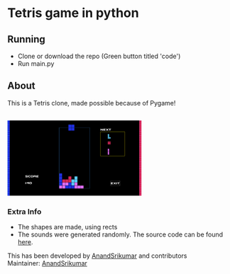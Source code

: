 <h1>Tetris game in python</h1>

## Running
- Clone or download the repo (Green button titled 'code')
- Run main.py

## About
This is a Tetris clone, made possible because of Pygame!
<br><br>

<img src=".github/imgs/display.png" width="60%">

### Extra Info
- The shapes are made, using rects
- The sounds were generated randomly. The source code can be found <a href="https://github.com/TokynBlast/PySyn">here</a>.

<p>
  This has been developed by <a href="https://github.com/AnandSrikumar">AnandSrikumar</a> and contributors<br>
  Maintainer: <a href="https://github.com/AnandSrikumar">AnandSrikumar</a>
</p>
